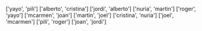 ['yayo', 'pili']
['alberto', 'cristina']
['jordi', 'alberto']
['nuria', 'martin']
['roger', 'yayo']
['mcarmen', 'joan']
['martin', 'joel']
['cristina', 'nuria']
['joel', 'mcarmen']
['pili', 'roger']
['joan', 'jordi']
